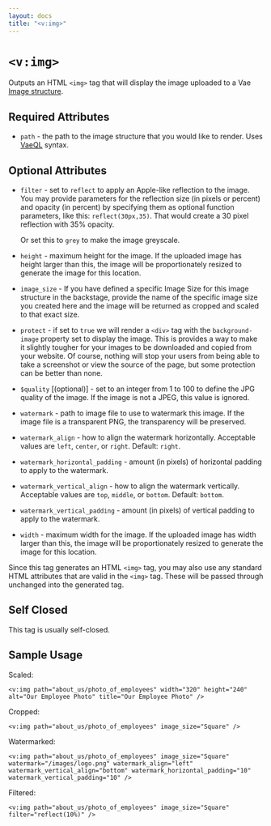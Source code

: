 ```yaml
---
layout: docs
title: "<v:img>"
---
```


# `<v:img>`

Outputs an HTML `<img>` tag that will display the image uploaded to a
Vae [Image structure](#structure.image).

## Required Attributes

-   `path` - the path to the image structure that you would like
    to render. Uses [VaeQL](#vaeql) syntax.

## Optional Attributes

-   `filter` - set to `reflect` to apply an Apple-like reflection to
    the image. You may provide parameters for the reflection size (in
    pixels or percent) and opacity (in percent) by specifying them as
    optional function parameters, like this: `reflect(30px,35)`. That
    would create a 30 pixel reflection with 35% opacity.

    Or set this to `grey` to make the image greyscale.

-   `height` - maximum height for the image. If the uploaded image has
    height larger than this, the image will be proportionately resized
    to generate the image for this location.

-   `image_size` - If you have defined a specific Image Size for this
    image structure in the backstage, provide the name of the specific
    image size you created here and the image will be returned as
    cropped and scaled to that exact size.

-   `protect` - if set to `true` we will render a `<div>` tag with the
    `background-image` property set to display the image. This is
    provides a way to make it slightly tougher for your images to be
    downloaded and copied from your website. Of course, nothing will
    stop your users from being able to take a screenshot or view the
    source of the page, but some protection can be better than none.

-   `$quality` \[(optional)\] - set to an integer from 1 to 100 to
    define the JPG quality of the image. If the image is not a JPEG,
    this value is ignored.

-   `watermark` - path to image file to use to watermark this image. If
    the image file is a transparent PNG, the transparency will
    be preserved.

-   `watermark_align` - how to align the watermark horizontally.
    Acceptable values are `left`, `center`, or `right`. Default:
    `right`.

-   `watermark_horizontal_padding` - amount (in pixels) of horizontal
    padding to apply to the watermark.

-   `watermark_vertical_align` - how to align the watermark vertically.
    Acceptable values are `top`, `middle`, or `bottom`. Default:
    `bottom`.

-   `watermark_vertical_padding` - amount (in pixels) of vertical
    padding to apply to the watermark.

-   `width` - maximum width for the image. If the uploaded image has
    width larger than this, the image will be proportionately resized to
    generate the image for this location.

Since this tag generates an HTML `<img>` tag, you may also use any
standard HTML attributes that are valid in the `<img>` tag. These will
be passed through unchanged into the generated tag.

## Self Closed

This tag is usually self-closed.

## Sample Usage

Scaled:

    <v:img path="about_us/photo_of_employees" width="320" height="240" alt="Our Employee Photo" title="Our Employee Photo" />

Cropped:

    <v:img path="about_us/photo_of_employees" image_size="Square" />

Watermarked:

    <v:img path="about_us/photo_of_employees" image_size="Square" watermark="/images/logo.png" watermark_align="left" watermark_vertical_align="bottom" watermark_horizontal_padding="10" watermark_vertical_padding="10" />

Filtered:

    <v:img path="about_us/photo_of_employees" image_size="Square" filter="reflect(10%)" />
